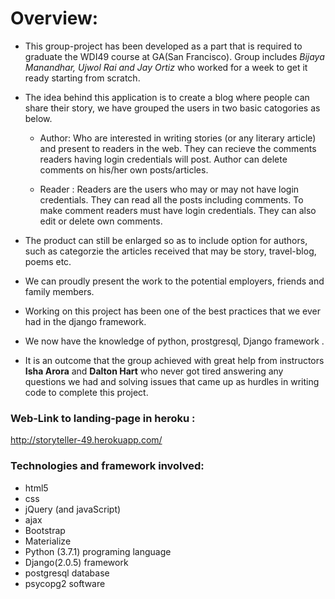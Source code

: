 # Overview:

* This group-project has been developed as a part that is required to graduate the WDI49 course at GA(San Francisco). Group includes *Bijaya Manandhar, Ujwol Rai and Jay Ortiz* who worked for a week to get it ready starting from scratch.

* The idea behind this application is to create a blog where people can share their story, we have grouped the users in two basic catogories as below.

  * Author: Who are interested in writing stories (or any literary article) and present to readers in the web. They can recieve the comments readers having login credentials will post. Author can delete comments on his/her own posts/articles.
        
  * Reader : Readers are the users who may or may not have login credentials. They can read all the posts including comments. To make comment readers must have login credentials. They can also edit or delete own comments.

* The product can still be enlarged so as to include option for authors, such as categorzie the articles received that may be story, travel-blog, poems etc. 

* We can proudly present the work to the potential employers, friends and family members. 

* Working on this project has been one of the best practices that we ever had in the django framework. 

* We now have the knowledge of python, prostgresql, Django framework .

* It is an outcome that the group achieved with great help from instructors **Isha Arora** and **Dalton Hart** who never got tired answering any questions we had and solving issues that came up as hurdles in writing code to complete this project.

### Web-Link to landing-page in heroku :
http://storyteller-49.herokuapp.com/

### Technologies and framework involved:

* html5
* css
* jQuery (and javaScript)
* ajax
* Bootstrap
* Materialize
* Python (3.7.1) programing language
* Django(2.0.5) framework
* postgresql database
* psycopg2 software
